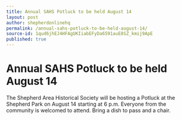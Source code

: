 ```yaml
---
title: Annual SAHS Potluck to be held August 14
layout: post
author: shepherdonlinehq
permalink: /annual-sahs-potluck-to-be-held-august-14/
source-id: 1qud6jhEJ4HFAgUKIiabEFyDa6591auE8SZ_kmij9ApE
published: true
---
```

# Annual SAHS Potluck to be held August 14

The Shepherd Area Historical Society will be hosting a Potluck at the Shepherd Park on August 14 starting at 6 p.m. Everyone from the community is welcomed to attend. Bring a dish to pass and a chair.

